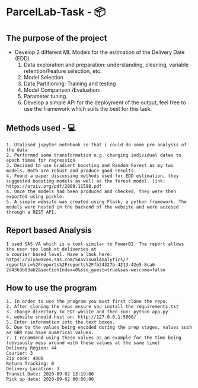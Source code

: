 # ParcelLab-Task - 📦

## The purpose of the project

- Develop 2 different ML Models for the estimation of the Delivery Date (EDD)
  1. Data exploration and preparation: understanding, cleaning, variable retention/Feature selection, etc.
  2. Model Selection
  3. Data Partitioning: Training and testing
  4. Model Comparison /Evaluation:
  5. Parameter tuning.
  6. Develop a simple API for the deployment of the output, feel free to use the framework which suits the best for this task.

## Methods used - 💻

    1. Utalised jupyter notebook so that i could do some pre analysis of the data
    2. Performed some transformation e.g. changing individual dates to epoch times for regression
    3. Decided to use Gradient boosting and Random Forest as my two models. Both are robust and produce good results.
    4. Found a paper discussing methods used for EDD estimation, they suggested boosting models as well as the forest model. link: https://arxiv.org/pdf/2009.11598.pdf
    4. Once the models had been produced and checked, they were then exported using pickle.
    5. A simple website was created using Flask, a python framework. The models were hosted in the backend of the website and were accesed through a REST API.

## Report based Analysis

    I used SAS VA which is a tool similar to PowerBI. The report allows the user too look at deliveries at
    a courier based level. Have a look here: https://viyawaves.sas.com/SASVisualAnalytics/?reportUri=%2Freports%2Freports%2Ffb24327b-4213-42e5-8ca6-2d4363b93ab2&sectionIndex=0&sso_guest=true&sas-welcome=false

## How to use the program

    1. In order to use the program you must first clone the repo.
    2. After cloning the repo ensure you install the requirements.txt
    3. change directory to EDT-wbsite and then run: python app.py
    4. website should host on: http://127.0.0.1:5000/
    5. Enter information into the text boxes.
    6. Due to the values being encoded during the prep stages, values such as GBR now have numerical values.
    7. I recommend using these values as an example for the time being (obviously mess around with these values at the same time)
    Delivery Region: 44
    Courier: 3
    Zip code: 4000
    Return Tracking: 0
    Delivery Location: 3
    Transit Date: 2020-09-02 13:19:00
    Pick up date: 2020-09-02 00:00:00
